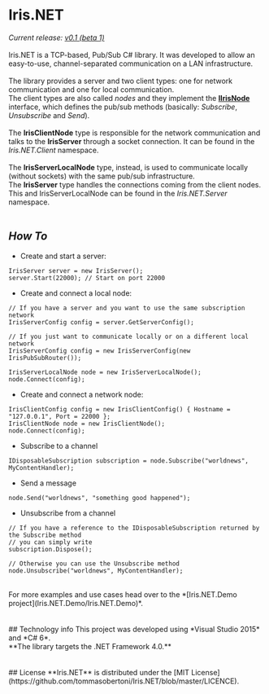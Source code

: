 # Iris.NET
*Current release: [v0.1 (beta 1)](https://github.com/tommasobertoni/Iris.NET/releases/latest)*
<br><br>
Iris.NET is a TCP-based, Pub/Sub C# library. It was developed to allow an easy-to-use, channel-separated communication on a LAN infrastructure.
<br><br>
The library provides a server and two client types: one for network communication and one for local communication.
<br>
The client types are also called *nodes* and they implement the [**IIrisNode**](/Iris.NET/Iris.NET.Common/Nodes/IIrisNode.cs) interface, which defines the pub/sub methods (basically: *Subscribe*, *Unsubscribe* and *Send*).
<br><br>
The **IrisClientNode** type is responsible for the network communication and talks to the **IrisServer** through a socket connection. It can be found in the *Iris.NET.Client* namespace.
<br><br>
The **IrisServerLocalNode** type, instead, is used to communicate locally (without sockets) with the same pub/sub infrastructure.
<br>
The **IrisServer** type handles the connections coming from the client nodes. This and IrisServerLocalNode can be found in the *Iris.NET.Server* namespace.
<br><br>
## *How To*
- Create and start a server:<br>
```
IrisServer server = new IrisServer();
server.Start(22000); // Start on port 22000
```
- Create and connect a local node:<br>
```
// If you have a server and you want to use the same subscription network
IrisServerConfig config = server.GetServerConfig();
```
```
// If you just want to communicate locally or on a different local network
IrisServerConfig config = new IrisServerConfig(new IrisPubSubRouter());
```
```
IrisServerLocalNode node = new IrisServerLocalNode();
node.Connect(config);
```
- Create and connect a network node:<br>
```
IrisClientConfig config = new IrisClientConfig() { Hostname = "127.0.0.1", Port = 22000 };
IrisClientNode node = new IrisClientNode();
node.Connect(config);
```
- Subscribe to a channel
```
IDisposableSubscription subscription = node.Subscribe("worldnews", MyContentHandler);
```
- Send a message
```
node.Send("worldnews", "something good happened");
```
- Unsubscribe from a channel<br>
```
// If you have a reference to the IDisposableSubscription returned by the Subscribe method
// you can simply write
subscription.Dispose();
```
```
// Otherwise you can use the Unsubscribe method
node.Unsubscribe("worldnews", MyContentHandler);
```
<br>
For more examples and use cases head over to the *[Iris.NET.Demo project](Iris.NET.Demo/Iris.NET.Demo)*.
<br><br><br>
## Technology info
This project was developed using *Visual Studio 2015* and *C# 6*.<br>
**The library targets the .NET Framework 4.0.**
<br><br><br>
## License
**Iris.NET** is distributed under the [MIT License](https://github.com/tommasobertoni/Iris.NET/blob/master/LICENCE).
